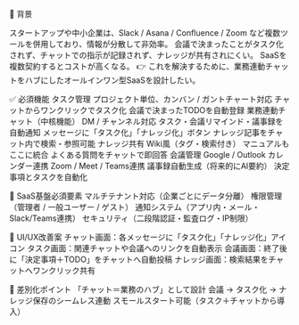 🎯 背景

スタートアップや中小企業は、Slack / Asana / Confluence / Zoom など複数ツールを併用しており、情報が分散して非効率。
会議で決まったことがタスク化されず、チャットでの指示が記録されず、ナレッジが共有されにくい。
SaaSを複数契約するとコストが高くなる。
👉 これを解決するために、業務連動チャットをハブにしたオールインワン型SaaSを設計したい。

✅ 必須機能
タスク管理
プロジェクト単位、カンバン / ガントチャート対応
チャットからワンクリックでタスク化
会議で決まったTODOを自動登録
業務連動チャット（中核機能）
DM / チャンネル対応
タスク・会議リマインド・議事録を自動通知
メッセージに「タスク化」「ナレッジ化」ボタン
ナレッジ記事をチャット内で検索・参照可能
ナレッジ共有
Wiki風（タグ・検索付き）
マニュアルもここに統合
よくある質問をチャットで即回答
会議管理
Google / Outlook カレンダー連携
Zoom / Meet / Teams連携
議事録自動生成（将来的にAI要約）
決定事項とタスクを自動化

🔑 SaaS基盤必須要素
マルチテナント対応（企業ごとにデータ分離）
権限管理（管理者 / 一般ユーザー / ゲスト）
通知システム（アプリ内・メール・Slack/Teams連携）
セキュリティ（二段階認証・監査ログ・IP制限）

🎨 UI/UX改善案
チャット画面：各メッセージに「タスク化」「ナレッジ化」アイコン
タスク画面：関連チャットや会議へのリンクを自動表示
会議画面：終了後に「決定事項＋TODO」をチャットへ自動投稿
ナレッジ画面：検索結果をチャットへワンクリック共有

📌 差別化ポイント
「チャット＝業務のハブ」として設計
会議 → タスク化 → ナレッジ保存のシームレス連動
スモールスタート可能（タスク＋チャットから導入）
